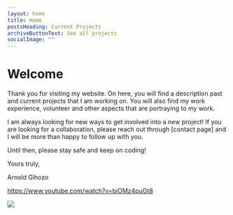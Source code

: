 ```yaml
---
layout: home
title: Home
postsHeading: Current Projects
archiveButtonText: See all projects
socialImage: ""
---
```

# Welcome

Thank you for visiting my website. On here, you will find a description past and current
projects that I am working on. You will also find my work experience, volunteer and other
aspects that are portraying to my work.

I am always looking for new ways to get involved into a new project! If you are looking for a collaboration, please reach out through \[contact page] and I will be more than happy
to follow up with you.

Until then, please stay safe and keep on coding!

Yours truly,

Arnold Gihozo

<https://www.youtube.com/watch?v=biOMz4puGt8>

![](https://sdk.bitmoji.com/render/panel/e0c8b93f-c246-46e8-9db2-ec0cb01ec9eb-d01c8adc-0ba7-4712-aec0-abdf98b36b99-v1.png?transparent=1&palette=1)